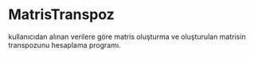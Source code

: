 # MatrisTranspoz
kullanıcıdan alınan verilere göre matris oluşturma ve oluşturulan matrisin transpozunu hesaplama programı.
